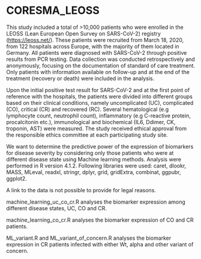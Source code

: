 # CORESMA_LEOSS
This study included a total of >10,000 patients who were enrolled in the LEOSS (Lean European Open Survey on SARS-CoV-2) registry (https://leoss.net/). These patients were recruited from March 18, 2020, from 122 hospitals across Europe, with the majority of them located in Germany. All patients were diagnosed with SARS-CoV-2 through positive results from PCR testing. Data collection was conducted retrospectively and anonymously, focusing on the documentation of standard of care treatment. Only patients with information available on follow-up and at the end of the treatment (recovery or death) were included in the analysis.

Upon the initial positive test result for SARS-CoV-2 and at the first point of reference with the hospitals, the patients were divided into different groups based on their clinical conditions, namely uncomplicated (UC), complicated (CO), critical (CR) and recovered (RC). Several hematological (e.g lymphocyte count, neutrophil count), inflammatory (e.g C-reactive protein, procalcitonin etc.), immunological and biochemical (IL6, Ddimer, CK, troponin, AST) were measured. The study received ethical approval from the responsible ethics committee at each participating study site.

We want to determine the predictive power of the expression of biomarkers for disease severity by considering only those patients who were at different disease state using Machine learning methods. Analysis were performed in R version 4.1.2. Following libraries were used: caret, dlookr, MASS, MLeval, readxl, stringr, dplyr, grid, gridExtra, combinat, ggpubr, ggplot2.

A link to the data is not possible to provide for legal reasons. 

machine_learning_uc_co_cr.R analyses the biomarker expression among different disease states, UC, CO and CR.

machine_learning_co_cr.R analyses the biomarker expression of CO and CR patients.

ML_variant.R and ML_variant_of_concern.R analyses the biomarker expression in CR patients infected with either Wt, alpha and other variant of concern.
